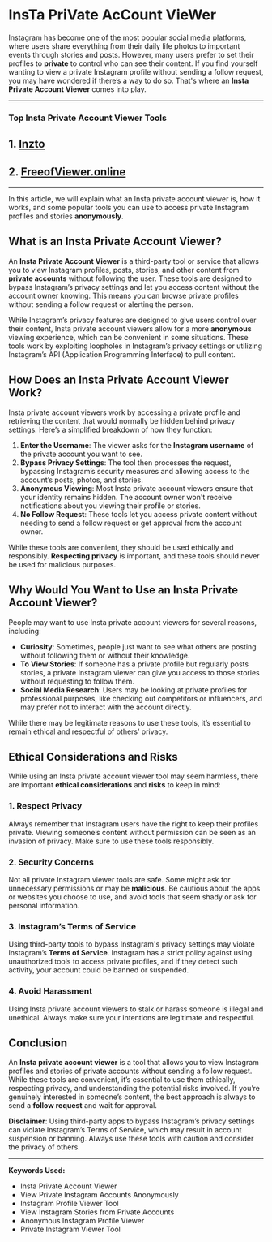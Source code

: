# **InsTa PriVate AcCount VieWer**

Instagram has become one of the most popular social media platforms, where users share everything from their daily life photos to important events through stories and posts. However, many users prefer to set their profiles to **private** to control who can see their content. If you find yourself wanting to view a private Instagram profile without sending a follow request, you may have wondered if there’s a way to do so. That's where an **Insta Private Account Viewer** comes into play.

---
### **Top Insta Private Account Viewer Tools**
## 1. **[Inzto](https://inzto.com/)**
## 2. **[FreeofViewer.online](https://freeofviewer.online/)**
---

In this article, we will explain what an Insta private account viewer is, how it works, and some popular tools you can use to access private Instagram profiles and stories **anonymously**.

## **What is an Insta Private Account Viewer?**

An **Insta Private Account Viewer** is a third-party tool or service that allows you to view Instagram profiles, posts, stories, and other content from **private accounts** without following the user. These tools are designed to bypass Instagram’s privacy settings and let you access content without the account owner knowing. This means you can browse private profiles without sending a follow request or alerting the person.

While Instagram’s privacy features are designed to give users control over their content, Insta private account viewers allow for a more **anonymous** viewing experience, which can be convenient in some situations. These tools work by exploiting loopholes in Instagram’s privacy settings or utilizing Instagram’s API (Application Programming Interface) to pull content.

## **How Does an Insta Private Account Viewer Work?**

Insta private account viewers work by accessing a private profile and retrieving the content that would normally be hidden behind privacy settings. Here’s a simplified breakdown of how they function:

1. **Enter the Username**: The viewer asks for the **Instagram username** of the private account you want to see.
2. **Bypass Privacy Settings**: The tool then processes the request, bypassing Instagram’s security measures and allowing access to the account’s posts, photos, and stories.
3. **Anonymous Viewing**: Most Insta private account viewers ensure that your identity remains hidden. The account owner won't receive notifications about you viewing their profile or stories.
4. **No Follow Request**: These tools let you access private content without needing to send a follow request or get approval from the account owner.

While these tools are convenient, they should be used ethically and responsibly. **Respecting privacy** is important, and these tools should never be used for malicious purposes.

## **Why Would You Want to Use an Insta Private Account Viewer?**

People may want to use Insta private account viewers for several reasons, including:

- **Curiosity**: Sometimes, people just want to see what others are posting without following them or without their knowledge.
- **To View Stories**: If someone has a private profile but regularly posts stories, a private Instagram viewer can give you access to those stories without requesting to follow them.
- **Social Media Research**: Users may be looking at private profiles for professional purposes, like checking out competitors or influencers, and may prefer not to interact with the account directly.

While there may be legitimate reasons to use these tools, it’s essential to remain ethical and respectful of others’ privacy.

## **Ethical Considerations and Risks**

While using an Insta private account viewer tool may seem harmless, there are important **ethical considerations** and **risks** to keep in mind:

### 1. **Respect Privacy**
Always remember that Instagram users have the right to keep their profiles private. Viewing someone’s content without permission can be seen as an invasion of privacy. Make sure to use these tools responsibly.

### 2. **Security Concerns**
Not all private Instagram viewer tools are safe. Some might ask for unnecessary permissions or may be **malicious**. Be cautious about the apps or websites you choose to use, and avoid tools that seem shady or ask for personal information.

### 3. **Instagram’s Terms of Service**
Using third-party tools to bypass Instagram's privacy settings may violate Instagram’s **Terms of Service**. Instagram has a strict policy against using unauthorized tools to access private profiles, and if they detect such activity, your account could be banned or suspended.

### 4. **Avoid Harassment**
Using Insta private account viewers to stalk or harass someone is illegal and unethical. Always make sure your intentions are legitimate and respectful.

## **Conclusion**

An **Insta private account viewer** is a tool that allows you to view Instagram profiles and stories of private accounts without sending a follow request. While these tools are convenient, it’s essential to use them ethically, respecting privacy, and understanding the potential risks involved. If you’re genuinely interested in someone’s content, the best approach is always to send a **follow request** and wait for approval. 

**Disclaimer**: Using third-party apps to bypass Instagram’s privacy settings can violate Instagram’s Terms of Service, which may result in account suspension or banning. Always use these tools with caution and consider the privacy of others.

---

**Keywords Used:**
- Insta Private Account Viewer
- View Private Instagram Accounts Anonymously
- Instagram Profile Viewer Tool
- View Instagram Stories from Private Accounts
- Anonymous Instagram Profile Viewer
- Private Instagram Viewer Tool
